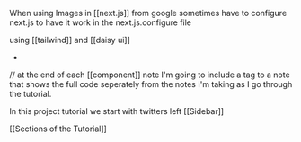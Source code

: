 When using Images in [[next.js]] from google sometimes have to configure next.js to have it work in the next.js.configure file

using [[tailwind]] and [[daisy ui]] 

-

// at the end of each [[component]] note I'm going to include a tag to a note that shows the full code seperately from the notes I'm taking as I go through the tutorial.


In this project tutorial we start with twitters left [[Sidebar]] 

[[Sections of the Tutorial]] 


















